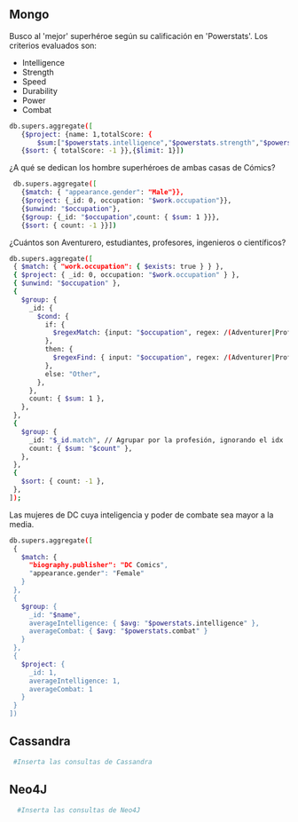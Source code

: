 ## Mongo

Busco al 'mejor'  superhéroe según su calificación en 'Powerstats'. Los criterios evaluados son:
- Intelligence
- Strength
- Speed
- Durability
- Power
- Combat
 ```bash
db.supers.aggregate([
    {$project: {name: 1,totalScore: {
        $sum:["$powerstats.intelligence","$powerstats.strength","$powerstats.speed","$powerstats.durability","$powerstats.power", "$powerstats.combat"] }}}, 
    {$sort: { totalScore: -1 }},{$limit: 1}])
  ```
¿A qué se dedican los hombre superhéroes de ambas casas de Cómics?

 ```bash
  db.supers.aggregate([
    {$match: { "appearance.gender": "Male"}},
    {$project: {_id: 0, occupation: "$work.occupation"}},
    {$unwind: "$occupation"},
    {$group: {_id: "$occupation",count: { $sum: 1 }}},
    {$sort: { count: -1 }}])
  ```
¿Cuántos son Aventurero, estudiantes, profesores, ingenieros o científicos?

 ```bash
db.supers.aggregate([
  { $match: { "work.occupation": { $exists: true } } },
  { $project: { _id: 0, occupation: "$work.occupation" } },
  { $unwind: "$occupation" },
  {
    $group: {
      _id: {
        $cond: {
          if: {
            $regexMatch: {input: "$occupation", regex: /(Adventurer|Professor|Engineer|Student|Scientist)/i, },
          },
          then: {
            $regexFind: { input: "$occupation", regex: /(Adventurer|Professor|Engineer|Student|Scientist)/i, },
          },
          else: "Other",
        },
      },
      count: { $sum: 1 },
    },
  },
  {
    $group: {
      _id: "$_id.match", // Agrupar por la profesión, ignorando el idx
      count: { $sum: "$count" },
    },
  },
  {
    $sort: { count: -1 },
  },
]);
  ```
Las mujeres de DC cuya inteligencia y poder de combate sea mayor a la media.
 ```bash
db.supers.aggregate([
  {
    $match: {
      "biography.publisher": "DC Comics",
      "appearance.gender": "Female"
    }
  },
  {
    $group: {
      _id: "$name",
      averageIntelligence: { $avg: "$powerstats.intelligence" },
      averageCombat: { $avg: "$powerstats.combat" }
    }
  },
  {
    $project: {
      _id: 1,
      averageIntelligence: 1,
      averageCombat: 1
    }
  }
])
  ```

## Cassandra
 ```bash
  #Inserta las consultas de Cassandra
  ```
## Neo4J

```bash
  #Inserta las consultas de Neo4J
```
